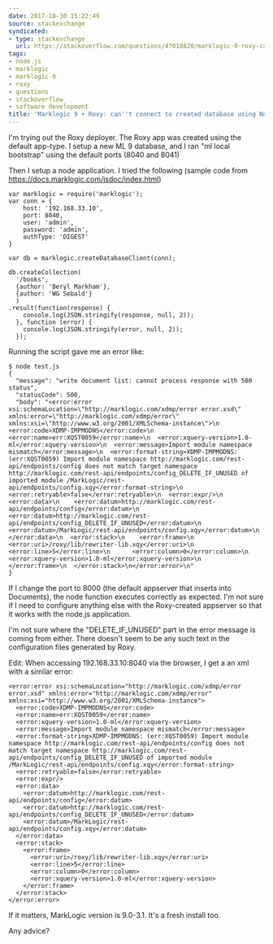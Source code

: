 ```yaml
---
date: 2017-10-30 15:22:49
source: stackexchange
syndicated:
- type: stackexchange
  url: https://stackoverflow.com/questions/47018820/marklogic-9-roxy-cant-connect-to-created-database-using-node-js
tags:
- node.js
- marklogic
- marklogic-9
- roxy
- questions
- stackoverflow
- software development
title: 'Marklogic 9 + Roxy: can''t connect to created database using Node.js'
---
```


I'm trying out the Roxy deployer. The Roxy app was created using the default app-type. I setup a new ML 9 database, and I ran "ml local bootstrap" using the default ports (8040 and 8041)

Then I setup a node application. I tried the following (sample code from https://docs.marklogic.com/jsdoc/index.html)

    var marklogic = require('marklogic');
    var conn = {
        host: '192.168.33.10',  
        port: 8040,
        user: 'admin',
        password: 'admin',
        authType: 'DIGEST'
    }
    
    var db = marklogic.createDatabaseClient(conn);
    
    db.createCollection(
      '/books',
      {author: 'Beryl Markham'},
      {author: 'WG Sebald'}
      )
    .result(function(response) {
        console.log(JSON.stringify(response, null, 2));
      }, function (error) {
        console.log(JSON.stringify(error, null, 2));
      });

Running the script gave me an error like:

    $ node test.js
    {
      "message": "write document list: cannot process response with 500 status",
      "statusCode": 500,
      "body": "<error:error xsi:schemaLocation=\"http://marklogic.com/xdmp/error error.xsd\" xmlns:error=\"http://marklogic.com/xdmp/error\" xmlns:xsi=\"http://www.w3.org/2001/XMLSchema-instance\">\n  <error:code>XDMP-IMPMODNS</error:code>\n  <error:name>err:XQST0059</error:name>\n  <error:xquery-version>1.0-ml</error:xquery-version>\n  <error:message>Import module namespace mismatch</error:message>\n  <error:format-string>XDMP-IMPMODNS: (err:XQST0059) Import module namespace http://marklogic.com/rest-api/endpoints/config does not match target namespace http://marklogic.com/rest-api/endpoints/config_DELETE_IF_UNUSED of imported module /MarkLogic/rest-api/endpoints/config.xqy</error:format-string>\n  <error:retryable>false</error:retryable>\n  <error:expr/>\n  <error:data>\n    <error:datum>http://marklogic.com/rest-api/endpoints/config</error:datum>\n    <error:datum>http://marklogic.com/rest-api/endpoints/config_DELETE_IF_UNUSED</error:datum>\n    <error:datum>/MarkLogic/rest-api/endpoints/config.xqy</error:datum>\n  </error:data>\n  <error:stack>\n    <error:frame>\n      <error:uri>/roxy/lib/rewriter-lib.xqy</error:uri>\n      <error:line>5</error:line>\n      <error:column>0</error:column>\n      <error:xquery-version>1.0-ml</error:xquery-version>\n    </error:frame>\n  </error:stack>\n</error:error>\n"
    }

If I change the port to 8000 (the default appserver that inserts into Documents), the node function executes correctly as expected. I'm not sure if I need to configure anything else with the Roxy-created appserver so that it works with the node.js application.

I'm not sure where the "DELETE_IF_UNUSED" part in the error message is coming from either. There doesn't seem to be any such text in the configuration files generated by Roxy.

Edit: When accessing 192.168.33.10:8040 via the browser, I get a an xml with a similar error:

    <error:error xsi:schemaLocation="http://marklogic.com/xdmp/error error.xsd" xmlns:error="http://marklogic.com/xdmp/error" xmlns:xsi="http://www.w3.org/2001/XMLSchema-instance">
      <error:code>XDMP-IMPMODNS</error:code>
      <error:name>err:XQST0059</error:name>
      <error:xquery-version>1.0-ml</error:xquery-version>
      <error:message>Import module namespace mismatch</error:message>
      <error:format-string>XDMP-IMPMODNS: (err:XQST0059) Import module namespace http://marklogic.com/rest-api/endpoints/config does not match target namespace http://marklogic.com/rest-api/endpoints/config_DELETE_IF_UNUSED of imported module /MarkLogic/rest-api/endpoints/config.xqy</error:format-string>
      <error:retryable>false</error:retryable>
      <error:expr/>
      <error:data>
        <error:datum>http://marklogic.com/rest-api/endpoints/config</error:datum>
        <error:datum>http://marklogic.com/rest-api/endpoints/config_DELETE_IF_UNUSED</error:datum>
        <error:datum>/MarkLogic/rest-api/endpoints/config.xqy</error:datum>
      </error:data>
      <error:stack>
        <error:frame>
          <error:uri>/roxy/lib/rewriter-lib.xqy</error:uri>
          <error:line>5</error:line>
          <error:column>0</error:column>
          <error:xquery-version>1.0-ml</error:xquery-version>
        </error:frame>
      </error:stack>
    </error:error>

If it matters, MarkLogic version is 9.0-3.1. It's a fresh install too.

Any advice?